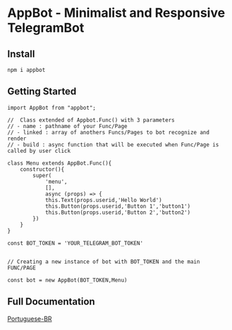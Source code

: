 # AppBot - Minimalist and Responsive TelegramBot

## Install
```
npm i appbot
```

## Getting Started
```
import AppBot from "appbot";

//  Class extended of Appbot.Func() with 3 parameters 
// - name : pathname of your Func/Page
// - linked : array of anothers Funcs/Pages to bot recognize and render
// - build : async function that will be executed when Func/Page is called by user click

class Menu extends AppBot.Func(){
    constructor(){
        super(
            'menu',
            [],
            async (props) => {
            this.Text(props.userid,'Hello World')
            this.Button(props.userid,'Button 1','button1')
            this.Button(props.userid,'Button 2','button2')
        })
    }
}

const BOT_TOKEN = 'YOUR_TELEGRAM_BOT_TOKEN'


// Creating a new instance of bot with BOT_TOKEN and the main FUNC/PAGE

const bot = new AppBot(BOT_TOKEN,Menu)
```
## Full Documentation
[Portuguese-BR](https://telegram-appbot.notion.site/Guia-694589155da74b4e9b555fdd3088ac6d)